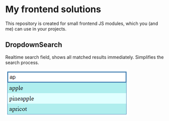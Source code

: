 # My frontend solutions

This repository is created for small frontend JS modules, which you (and me) can use in your projects.

## DropdownSearch

Realtime search field, shows all matched results immediately. Simplifies the search process.

![DropdownSearch demo](https://github.com/Craftingman/FrontendModules/blob/master/dropdownSearch/img/screenshot.PNG?raw=true)
